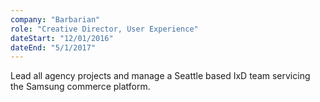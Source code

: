 ```yaml
---
company: "Barbarian"
role: "Creative Director, User Experience"
dateStart: "12/01/2016"
dateEnd: "5/1/2017"
---
```


Lead all agency projects and manage a Seattle based IxD team servicing the Samsung commerce platform. 